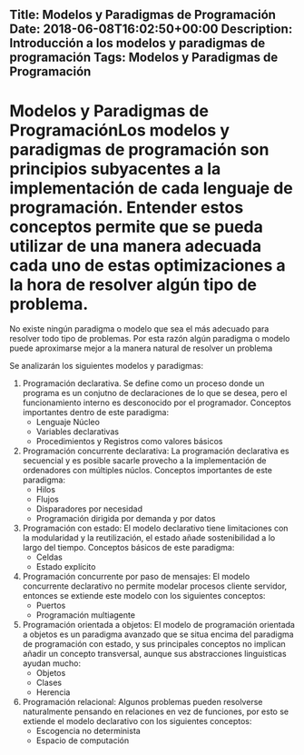 Title: Modelos y Paradigmas de Programación
Date: 2018-06-08T16:02:50+00:00
Description: Introducción a los modelos y paradigmas de programación
Tags: Modelos y Paradigmas de Programación
---
# Modelos y Paradigmas de ProgramaciónLos modelos y paradigmas de programación son principios subyacentes a la implementación de cada lenguaje de programación. Entender estos conceptos permite que se pueda utilizar de una manera adecuada cada uno de estas optimizaciones a la hora de resolver algún tipo de problema.

No existe ningún paradigma o modelo que sea el más adecuado para resolver todo tipo de problemas. Por esta razón algún paradigma o modelo puede aproximarse mejor a la manera natural de resolver un problema

Se analizarán los siguientes modelos y paradigmas:

1. Programación declarativa.
  Se define como un proceso donde un programa es un conjutno de declaraciones de lo que se desea, pero el funcionamiento interno es desconocido por el programador. Conceptos importantes dentro de este paradigma:
    - Lenguaje Núcleo
    - Variables declarativas
    - Procedimientos y Registros como valores básicos
1. Programación concurrente declarativa:
  La programación declarativa es secuencial y es posible sacarle provecho a la implementación de ordenadores con múltiples núclos. Conceptos importantes de este paradigma:
    - Hilos
    - Flujos
    - Disparadores por necesidad
    - Programación dirigida por demanda y por datos
1. Programación con estado:
  El modelo declarativo tiene limitaciones con la modularidad y la reutilización, el estado añade sostenibilidad a lo largo del tiempo. Conceptos básicos de este paradigma:
    - Celdas
    - Estado explícito
1. Programación concurrente por paso de mensajes:
  El modelo concurrente declarativo no permite modelar procesos cliente servidor, entonces se extiende este modelo con los siguientes conceptos:
    - Puertos
    - Programación multiagente
1. Programación orientada a objetos: 
    El modelo de programación orientada a objetos es un paradigma avanzado que se situa encima del paradigma de programación con estado, y sus principales conceptos no implican añadir un concepto transversal, aunque sus abstracciones linguisticas ayudan mucho:
    - Objetos
    - Clases
    - Herencia
1. Programación relacional:
  Algunos problemas pueden resolverse naturalmente pensando en relaciones en vez de funciones, por esto se extiende el modelo declarativo con los siguientes conceptos:
    - Escogencia no determinista
    - Espacio de computación